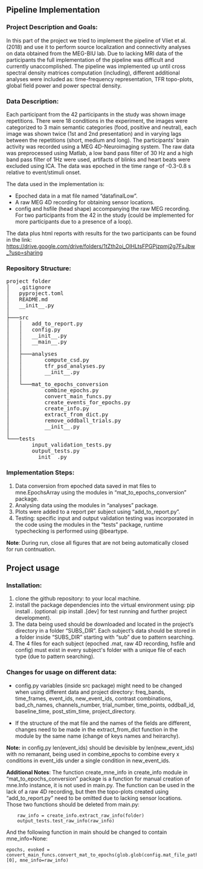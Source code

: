 ## Pipeline Implementation

### Project Description and Goals:
In this part of the project we tried to implement the pipeline of Vliet et al. (2018) and use it to perform source localization and connectivity analyses on data obtained from the MEG-BIU lab. Due to lacking MRI data of the participants the full implementation of the pipeline was difficult and currently unaccomplished. The pipeline was implemented up until cross spectral density matrices computation (including), different additional analyses were included as: time-frequency representation, TFR topo-plots, global field power and power spectral density.

### Data Description:
Each participant from the 42 participants in the study was shown image repetitions. 
There were 18 conditions in the experiment, the images were categorized to 3 main semantic categories (food, positive and neutral), each image was shown twice (1st and 2nd presentation) and in varying lags between the repetitions (short, medium and long).
The participants' brain activity was recorded using a MEG 4D-Neuroimaging system. 
The raw data was preprocessed using Matlab, a low band pass filter of 30 Hz and a high band pass filter of 1Hz were used, artifacts of blinks and heart beats were excluded using ICA. The data was epoched in the time range of -0.3-0.8 s relative to event/stimuli onset. 

The data used in the implementation is:
* Epoched data in a mat file named “datafinalLow”.
* A raw MEG 4D recording for obtaining sensor locations.
* config and hsfile (head shape) accompanying the raw MEG recording.
For two participants from the 42 in the study (could be implemented for more  participants due to a presence of a loop).

The data plus html reports with results for the two participants can be found in the link: https://drive.google.com/drive/folders/1tZth2oi_OlHLtsFPGPjzpmj2g7FsJbw_?usp=sharing

### Repository Structure:
<pre>
project folder
│   .gitignore
│   pyproject.toml
│   README.md
│   __init__.py
│
├───src
│   │   add_to_report.py
│   │   config.py
│   │   __init__.py
│   │   __main__.py
│   │
│   ├───analyses
│   │       compute_csd.py
│   │       tfr_psd_analyses.py
│   │       __init__.py
│   │
│   └───mat_to_epochs_conversion
│           combine_epochs.py
│           convert_main_funcs.py
│           create_events_for_epochs.py
│           create_info.py
│           extract_from_dict.py
│           remove_oddball_trials.py
│           __init__.py
│
└───tests
        input_validation_tests.py
        output_tests.py
        __init__.py
</pre>

### Implementation Steps:
1. Data conversion from epoched data saved in mat files to mne.EpochsArray using the modules in “mat_to_epochs_conversion” package.
2. Analysing data using the modules in “analyses” package. 
3. Plots were added to a report per subject using “add_to_report.py”.
4. Testing: specific input and output validation testing was incorporated in the code using the modules in the “tests” package, runtime typechecking is performed using @beartype.

__Note__: During run, close all figures that are not being automatically closed for run contnuation.

## Project usage

### Installation:
1. clone the github repository: to your local machine.
2. install the package dependencies into the virtual environment using: pip install . (optional: pip install .[dev] for test running and further project development).
3. The data being used should be downloaded and located in the project’s directory  in a folder “SUBS_DIR”. Each subject’s data should be stored in a folder inside “SUBS_DIR” starting with “sub” due to pattern searching.
4. The 4 files for each subject (epoched .mat, raw 4D recording, hsfile and config) must exist in every subject's folder with a unique file of each type (due to pattern searching).

### Changes for usage on different data:
* config.py variables (inside src package) might need to be changed when using different data and project directory: 
freq_bands, time_frames, event_ids, new_event_ids, contrast combinations, bad_ch_names, channels_number, trial_number, time_points, oddball_id, baseline_time, post_stim_time, project_directory.

* If the structure of the mat file and the names of the fields are different, changes need to be made in the extract_from_dict function in the module by the same name (change of keys names and heirarchy).

__Note:__ in config.py len(event_ids) should be devisible by len(new_event_ids) with no remanant, being used in combine_epochs to combine every x conditions in event_ids under a single condition in new_event_ids.

__Additional Notes__: 
The function create_mne_info in create_info module in “mat_to_epochs_conversion” package is a function for manual creation of mne.Info instance, it is not used in main.py. The function can be used in the lack of a raw 4D recording, but then the topo-plots created using “add_to_report.py” need to be omitted due to lacking sensor locations.
Those two functions should be deleted from main.py:

        raw_info = create_info.extract_raw_info(folder)
        output_tests.test_raw_info(raw_info)

And the following function in main should be changed to contain mne_info=None:

    epochs, evoked = convert_main_funcs.convert_mat_to_epochs(glob.glob(config.mat_file_path_pattern)[0], mne_info=raw_info) 

